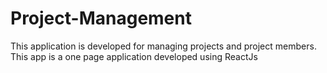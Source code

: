 # Project-Management
This application is developed for managing projects and project members. This app is a one page application developed using ReactJs
